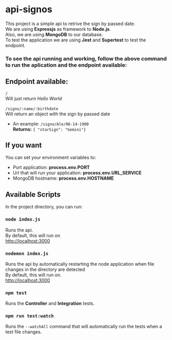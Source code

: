 # api-signos

This project is a simple api to retrive the sign by passed date. <br>
We are using **Expressjs** as framework to **Node.js**.<br> Also, we are using **MongoDB** to our database.<br>
To test the application we are using **Jest** and **Supertest** to test the endpoint.

### To see the api running and working, follow the above command to run the aplication and the endpoint available:

## Endpoint available:
`/` 
<br>
Will just return *Hello World*
<br>
<br>
`/signo/:name/:birthdate`
<br>
Will return an object with the sign by passed date
* An example: `/signo/Ale/06-14-1900` <br>
**Returns:** `{ "starSign": "Gemini"}`

## If you want

You can set your environment variables to:
* Port application: **process.env.PORT**
* Url that will run your application: **process.env.URL_SERVICE**
* MongoDB hostname: **process.env.HOSTNAME**

## Available Scripts

In the project directory, you can run:

### `node index.js`

Runs the api.<br>
By default, this will run on<br>
[http://localhost:3000](http://localhost:3000)


### `nodemon index.js`

Runs the api by automatically restarting the node application when file changes in the directory are detected<br>
By default, this will run on.<br>
[http://localhost:3000](http://localhost:3000)

### `npm test`

Runs the **Controller** and **Integration** tests.

### `npm run test:watch`

Runs the `--watchAll` command that will automatically run the tests when a test file changes.